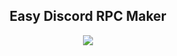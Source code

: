 <h2 align="center">Easy Discord RPC Maker </h2>
<p align="center">
  <img src="https://img.shields.io/github/languages/top/celian-hamon/easy-discord-rpc?color=%23ef1046&label=%20&logo=go&style=plastic"/>
 </p>
